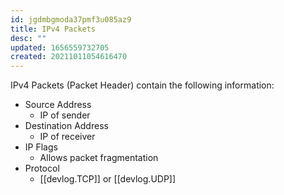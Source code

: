 ```yaml
---
id: jgdmbgmoda37pmf3u085az9
title: IPv4 Packets
desc: ""
updated: 1656559732705
created: 20211011054616470
---
```


IPv4 Packets (Packet Header) contain the following information:

- Source Address
  - IP of sender
- Destination Address
  - IP of receiver
- IP Flags
  - Allows packet fragmentation
- Protocol
  - [[devlog.TCP]] or [[devlog.UDP]]

